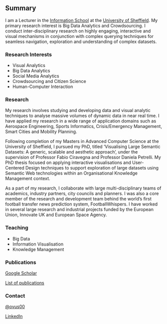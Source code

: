 ## Summary

I am a Lecturer in the [Information School](https://www.sheffield.ac.uk/is) at the [University of Sheffield](http://sheffield.ac.uk). My primary research interest is Big Data Analytics and Crowdsourcing. I conduct inter-disciplinary research on highly engaging, interactive and visual mechanisms in conjunction with complex querying techniques for seamless navigation, exploration and understanding of complex datasets.

### Research Interests

* Visual Analytics
* Big Data Analytics
* Social Media Analytics
* Crowdsourcing and Citizen Science
* Human-Computer Interaction

### Research 

My research involves studying and developing data and visual analytic techniques to analyse massive volumes of dynamic data in near real time. I have applied my research in a wide range of application domains such as Aerospace Engineering, Sports Informatics, Crisis/Emergency Management, Smart Cities and Mobility Planning. 

Following completion of my Masters in Advanced Computer Science at the University of Sheffield, I pursued my PhD, titled ‘Visualising Large Semantic Datasets: A generic, scalable and aesthetic approach’, under the supervision of Professor Fabio Ciravegna and Professor Daniela Petrelli. My PhD thesis focused on applying interactive visualisations and User-Centered Design techniques to support exploration of large datasets using Semantic Web technologies within an Organisational Knowledge Management context. 

As a part of my research, I collaborate with large multi-disciplinary teams of academics, industry partners, city councils and planners. I was also a core member of the research and development team behind the world’s first football transfer news prediction system, FootballWhispers. I have worked in several large research and industrial projects funded by the European Union, Innovate UK and European Space Agency.

### Teaching

* Big Data 
* Information Visualisation
* Knowledge Management

### Publications

[Google Scholar](https://scholar.google.com/citations?user=q2zePtUAAAAJ)  

[List of publications](https://ovus00.github.io/publications)


### Contact

[@ovus00](https://twitter.com/ovus00)

[LinkedIn](https://www.linkedin.com/in/suvodeep)

